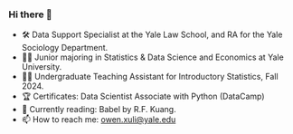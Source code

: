 ### Hi there 👋

- 🛠️ Data Support Specialist at the Yale Law School, and RA for the Yale Sociology Department.
- 👨‍🎓 Junior majoring in Statistics & Data Science and Economics at Yale University.
- 👨‍🏫 Undergraduate Teaching Assistant for Introductory Statistics, Fall 2024.
- 🏆 Certificates: Data Scientist Associate with Python (DataCamp)
- 📖 Currently reading: Babel by R.F. Kuang.
- 📫 How to reach me: owen.xuli@yale.edu

<!--
**owenxuli/owenxuli** is a ✨ _special_ ✨ repository because its `README.md` (this file) appears on your GitHub profile.

Here are some ideas to get you started:

- 👯 I’m looking to collaborate on ...
- 🤔 I’m looking for help with ...
- 💬 Ask me about ...
- 📫 How to reach me: ...
- 😄 Pronouns: ...
- ⚡ Fun fact: ...
-->
